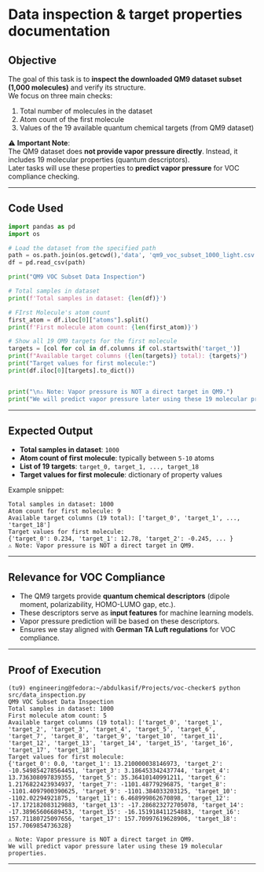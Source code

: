 # Data inspection & target properties documentation  

## Objective

The goal of this task is to **inspect the downloaded QM9 dataset subset
(1,000 molecules)** and verify its structure.\
We focus on three main checks:
1. Total number of molecules in the dataset
2. Atom count of the first molecule
3. Values of the 19 available quantum chemical targets (from QM9
dataset)

⚠️ **Important Note**:\
The QM9 dataset does **not provide vapor pressure directly**. Instead,
it includes 19 molecular properties (quantum descriptors).\
Later tasks will use these properties to **predict vapor pressure** for
VOC compliance checking.

------------------------------------------------------------------------

## Code Used

``` python
import pandas as pd
import os

# Load the dataset from the specified path
path = os.path.join(os.getcwd(),'data', 'qm9_voc_subset_1000_light.csv')
df = pd.read_csv(path)

print("QM9 VOC Subset Data Inspection")

# Total samples in dataset
print(f'Total samples in dataset: {len(df)}')

# FIrst Molecule's atom count
first_atom = df.iloc[0]["atoms"].split()
print(f'First molecule atom count: {len(first_atom)}')

# Show all 19 QM9 targets for the first molecule
targets = [col for col in df.columns if col.startswith('target_')]
print(f"Available target columns ({len(targets)} total): {targets}")
print("Target values for first molecule:")
print(df.iloc[0][targets].to_dict())


print("\n⚠️ Note: Vapor pressure is NOT a direct target in QM9.")
print("We will predict vapor pressure later using these 19 molecular properties.")

```

------------------------------------------------------------------------

## Expected Output

-   **Total samples in dataset**: `1000`
-   **Atom count of first molecule**: typically between `5-10` atoms
-   **List of 19 targets**: `target_0, target_1, ..., target_18`
-   **Target values for first molecule**: dictionary of property values

Example snippet:

    Total samples in dataset: 1000
    Atom count for first molecule: 9
    Available target columns (19 total): ['target_0', 'target_1', ..., 'target_18']
    Target values for first molecule:
    {'target_0': 0.234, 'target_1': 12.78, 'target_2': -0.245, ... }
    ⚠️ Note: Vapor pressure is NOT a direct target in QM9.

------------------------------------------------------------------------

## Relevance for VOC Compliance

-   The QM9 targets provide **quantum chemical descriptors** (dipole
    moment, polarizability, HOMO-LUMO gap, etc.).
-   These descriptors serve as **input features** for machine learning
    models.
-   Vapor pressure prediction will be based on these descriptors.
-   Ensures we stay aligned with **German TA Luft regulations** for VOC
    compliance.

------------------------------------------------------------------------

## Proof of Execution

```
(tu9) engineering@fedora:~/abdulkasif/Projects/voc-checker$ python src/data_inspection.py 
QM9 VOC Subset Data Inspection
Total samples in dataset: 1000
First molecule atom count: 5
Available target columns (19 total): ['target_0', 'target_1', 'target_2', 'target_3', 'target_4', 'target_5', 'target_6', 'target_7', 'target_8', 'target_9', 'target_10', 'target_11', 'target_12', 'target_13', 'target_14', 'target_15', 'target_16', 'target_17', 'target_18']
Target values for first molecule:
{'target_0': 0.0, 'target_1': 13.210000038146973, 'target_2': -10.549854278564451, 'target_3': 3.186453342437744, 'target_4': 13.736308097839355, 'target_5': 35.36410140991211, 'target_6': 1.2176822423934937, 'target_7': -1101.48779296875, 'target_8': -1101.4097900390625, 'target_9': -1101.384033203125, 'target_10': -1102.02294921875, 'target_11': 6.468999862670898, 'target_12': -17.172182083129883, 'target_13': -17.286823272705078, 'target_14': -17.38965606689453, 'target_15': -16.151918411254883, 'target_16': 157.71180725097656, 'target_17': 157.70997619628906, 'target_18': 157.7069854736328}

⚠ Note: Vapor pressure is NOT a direct target in QM9.
We will predict vapor pressure later using these 19 molecular properties.
```
---